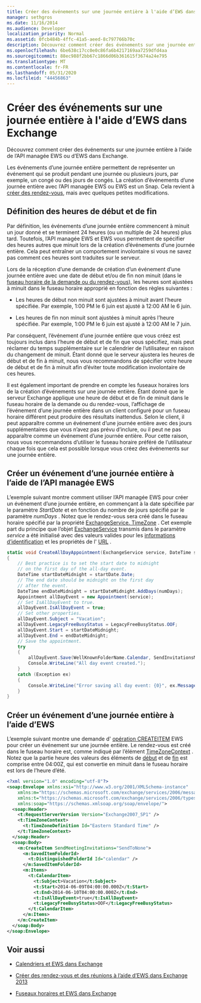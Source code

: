 ```yaml
---
title: Créer des événements sur une journée entière à l'aide d’EWS dans Exchange
manager: sethgros
ms.date: 11/16/2014
ms.audience: Developer
localization_priority: Normal
ms.assetid: 0fcb484b-4ffc-41a5-aeed-8c797766b70c
description: Découvrez comment créer des événements sur une journée entière à l’aide de l’API managée EWS ou d’EWS dans Exchange.
ms.openlocfilehash: 6be638c17cc0e0c86fa6b4217169aa7259dfd4aa
ms.sourcegitcommit: 88ec988f2bb67c1866d06b361615f3674a24e795
ms.translationtype: MT
ms.contentlocale: fr-FR
ms.lasthandoff: 05/31/2020
ms.locfileid: "44456863"
---
```

# <a name="create-all-day-events-by-using-ews-in-exchange"></a>Créer des événements sur une journée entière à l'aide d’EWS dans Exchange

Découvrez comment créer des événements sur une journée entière à l’aide de l’API managée EWS ou d’EWS dans Exchange.
  
Les événements d’une journée entière permettent de représenter un événement qui se produit pendant une journée ou plusieurs jours, par exemple, un congé ou des jours de congés. La création d’événements d’une journée entière avec l’API managée EWS ou EWS est un Snap. Cela revient à [créer des rendez-vous](how-to-create-appointments-and-meetings-by-using-ews-in-exchange-2013.md), mais avec quelques petites modifications.
  
## <a name="setting-start-and-end-times"></a>Définition des heures de début et de fin

Par définition, les événements d’une journée entière commencent à minuit un jour donné et se terminent 24 heures (ou un multiple de 24 heures) plus tard. Toutefois, l’API managée EWS et EWS vous permettent de spécifier des heures autres que minuit lors de la création d’événements d’une journée entière. Cela peut entraîner un comportement involontaire si vous ne savez pas comment ces heures sont traduites sur le serveur.
  
Lors de la réception d’une demande de création d’un événement d’une journée entière avec une date de début et/ou de fin non minuit (dans le [fuseau horaire de la demande ou du rendez-vous](time-zones-and-ews-in-exchange.md)), les heures sont ajustées à minuit dans le fuseau horaire approprié en fonction des règles suivantes :
  
- Les heures de début non minuit sont ajustées à minuit avant l’heure spécifiée. Par exemple, 1:00 PM le 6 juin est ajusté à 12:00 AM le 6 juin.
    
- Les heures de fin non minuit sont ajustées à minuit après l’heure spécifiée. Par exemple, 1:00 PM le 6 juin est ajusté à 12:00 AM le 7 juin.
    
Par conséquent, l’événement d’une journée entière que vous créez est toujours inclus dans l’heure de début et de fin que vous spécifiez, mais peut réclamer du temps supplémentaire sur le calendrier de l’utilisateur en raison du changement de minuit. Étant donné que le serveur ajustera les heures de début et de fin à minuit, nous vous recommandons de spécifier votre heure de début et de fin à minuit afin d’éviter toute modification involontaire de ces heures.
  
Il est également important de prendre en compte les fuseaux horaires lors de la création d’événements sur une journée entière. Étant donné que le serveur Exchange applique une heure de début et de fin de minuit dans le fuseau horaire de la demande ou du rendez-vous, l’affichage de l’événement d’une journée entière dans un client configuré pour un fuseau horaire différent peut produire des résultats inattendus. Selon le client, il peut apparaître comme un événement d’une journée entière avec des jours supplémentaires que vous n’avez pas prévu d’inclure, ou il peut ne pas apparaître comme un événement d’une journée entière. Pour cette raison, nous vous recommandons d’utiliser le fuseau horaire préféré de l’utilisateur chaque fois que cela est possible lorsque vous créez des événements sur une journée entière.
  
## <a name="create-an-all-day-event-by-using-the-ews-managed-api"></a>Créer un événement d’une journée entière à l’aide de l’API managée EWS

L’exemple suivant montre comment utiliser l’API managée EWS pour créer un événement d’une journée entière, en commençant à la date spécifiée par le paramètre _StartDate_ et en fonction du nombre de jours spécifié par le paramètre _numDays_ . Notez que le rendez-vous sera créé dans le fuseau horaire spécifié par la propriété [ExchangeService. TimeZone](https://msdn.microsoft.com/library/microsoft.exchange.webservices.data.exchangeservice.timezone%28v=exchg.80%29.aspx) . Cet exemple part du principe que l’objet [ExchangeService](https://msdn.microsoft.com/library/microsoft.exchange.webservices.data.exchangeservice%28v=exchg.80%29.aspx) transmis dans le paramètre _service_ a été initialisé avec des valeurs valides pour les [informations d’identification](https://msdn.microsoft.com/library/microsoft.exchange.webservices.data.exchangeservicebase.credentials%28v=exchg.80%29.aspx) et les propriétés de l' [URL](https://msdn.microsoft.com/library/microsoft.exchange.webservices.data.exchangeservice.url%28v=exchg.80%29.aspx) . 
  
```cs
static void CreateAllDayAppointment(ExchangeService service, DateTime startDate, int numDays)
{
    // Best practice is to set the start date to midnight
    // on the first day of the all-day event.
    DateTime startDateMidnight = startDate.Date;
    // The end date should be midnight on the first day
    // after the event.
    DateTime endDateMidnight = startDateMidnight.AddDays(numDays);
    Appointment allDayEvent = new Appointment(service);
    // Set IsAllDayEvent to true.
    allDayEvent.IsAllDayEvent = true;
    // Set other properties.
    allDayEvent.Subject = "Vacation";
    allDayEvent.LegacyFreeBusyStatus = LegacyFreeBusyStatus.OOF;
    allDayEvent.Start = startDateMidnight;
    allDayEvent.End = endDateMidnight;
    // Save the appointment.
    try
    {
        allDayEvent.Save(WellKnownFolderName.Calendar, SendInvitationsMode.SendToNone);
        Console.WriteLine("All day event created.");
    }
    catch (Exception ex)
    {
        Console.WriteLine("Error saving all day event: {0}", ex.Message);
    }
}
```

## <a name="create-an-all-day-event-by-using-ews"></a>Créer un événement d’une journée entière à l’aide d’EWS

L’exemple suivant montre une demande d' [opération CREATEITEM](https://msdn.microsoft.com/library/78a52120-f1d0-4ed7-8748-436e554f75b6%28Office.15%29.aspx) EWS pour créer un événement sur une journée entière. Le rendez-vous est créé dans le fuseau horaire est, comme indiqué par l’élément [TimeZoneContext](https://msdn.microsoft.com/library/573c462b-aa1d-4ba0-8852-e3f48b26873b%28Office.15%29.aspx) . Notez que la partie heure des valeurs des éléments de [début](https://msdn.microsoft.com/library/7cfe9979-c893-4f9b-b3a1-8f9e17515a4b%28Office.15%29.aspx) et de [fin](https://msdn.microsoft.com/library/72329821-32ff-495d-b6e5-fdc011003c2e%28Office.15%29.aspx) est comprise entre 04:00Z, qui est convertie en minuit dans le fuseau horaire est lors de l’heure d’été. 
  
```XML
<?xml version="1.0" encoding="utf-8"?>
<soap:Envelope xmlns:xsi="http://www.w3.org/2001/XMLSchema-instance" 
    xmlns:m="https://schemas.microsoft.com/exchange/services/2006/messages" 
    xmlns:t="https://schemas.microsoft.com/exchange/services/2006/types" 
    xmlns:soap="https://schemas.xmlsoap.org/soap/envelope/">
  <soap:Header>
    <t:RequestServerVersion Version="Exchange2007_SP1" />
    <t:TimeZoneContext>
      <t:TimeZoneDefinition Id="Eastern Standard Time" />
    </t:TimeZoneContext>
  </soap:Header>
  <soap:Body>
    <m:CreateItem SendMeetingInvitations="SendToNone">
      <m:SavedItemFolderId>
        <t:DistinguishedFolderId Id="calendar" />
      </m:SavedItemFolderId>
      <m:Items>
        <t:CalendarItem>
          <t:Subject>Vacation</t:Subject>
          <t:Start>2014-06-09T04:00:00.000Z</t:Start>
          <t:End>2014-06-10T04:00:00.000Z</t:End>
          <t:IsAllDayEvent>true</t:IsAllDayEvent>
          <t:LegacyFreeBusyStatus>OOF</t:LegacyFreeBusyStatus>
        </t:CalendarItem>
      </m:Items>
    </m:CreateItem>
  </soap:Body>
</soap:Envelope>
```

## <a name="see-also"></a>Voir aussi


- [Calendriers et EWS dans Exchange](calendars-and-ews-in-exchange.md)
    
- [Créer des rendez-vous et des réunions à l’aide d’EWS dans Exchange 2013](how-to-create-appointments-and-meetings-by-using-ews-in-exchange-2013.md)
    
- [Fuseaux horaires et EWS dans Exchange](time-zones-and-ews-in-exchange.md)
    

